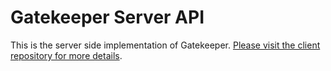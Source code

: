 # Gatekeeper Server API

This is the server side implementation of Gatekeeper. [Please visit the client repository for more details](https://github.com/germinateplatform/gatekeeper-vue).